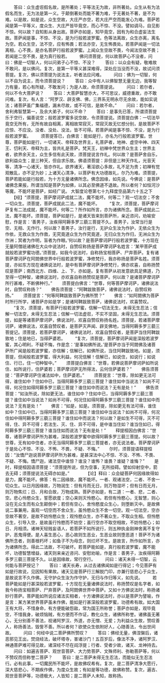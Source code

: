 <!-- { "loadSidebar": true } -->
　　答曰：众生虚诳假名故，是所著处；平等法无为故，非所著处。众生从有为法假名而生，无为法是第一义。于颠倒著处而能不著为难，于无著处不著，是不为难。以是故，如是说，众生空故，大庄严亦空，若大庄严空而能发心为难。菩萨若闻是第一平等义，度众生、大庄严皆毕竟空，而心不惊、不没。譬如调马，自见影不惊。何以故？自知影从身出故。菩萨亦如是，知毕竟空，因有为和合虚妄法生故。菩萨闻是事，不惊、不没，是为行般若波罗蜜。色等法离故，众生亦离，离名为空。若众生空，法不空，应有怖畏；若法亦空，无生怖畏处。若菩萨闻是一切法离相，心不畏，是亦名菩萨行般若波罗蜜。上闻众生空故不畏，今闻法空故不畏；若闻是二空不畏，是为真行般若。
　　佛问须菩提，何以故菩萨心不没者，问曰：佛是一切智人，何以问弟子心不惊、不没？
　　答曰：以众会有疑，敬难故不敢问，是以佛问。复次，是第一平等义甚深难得，深处应当没而不没，故试问须菩提。复次，佛以须菩提为说法主，听者法应问难。
　　问曰：佛为一切智，何以不自为说主，而令须菩提说？
　　答曰：众中有人以佛智慧无量无边，我等智力有量，若心有所疑，不敢发问；为是人故，命须菩提说。
　　问曰：若尔者，何以不令大菩萨说？
　　答曰：大菩萨智慧亦大，不可思议，威德重故，亦不敢问难。复次，有人言：“阿罗汉、辟支佛、佛，三界系无明永尽无余故，能如实说法；诸菩萨虽广集福德，漏未尽故，或不可信，是故不命。”
　　问曰：若尔者，舍利弗智慧第一，及余大弟子，何以不命？
　　答曰：是事先已答，所谓须菩提乐于空行，偏善说空；般若波罗蜜多说空故，令须菩提说。须菩提白佛：一切法毕竟空无所有，无所有故自相离，离相故常寂灭，常寂灭故无忆想分别，是故菩萨不应惊、不应没。没者、没处、没法，皆不可得。若菩萨闻是事不惊、不没，是为行般若波罗蜜。
　　须菩提答已，白佛言：能如是行，亦名为行般若波罗蜜。世尊，菩萨能如是行，一切诸天、帝释及世界主，礼菩萨者，地神、虚空中神、四天王、忉利天、帝释为主，皆共礼是菩萨。梵天王，初禅中梵世界众生主；世界主者，欲界余天主，众生多信有此天故，须菩提说言作礼。何以故？是菩萨舍自乐，欲利益众生；是三种天，但自求乐故。佛语须菩提：非但是三种天作礼，光音天等，清净一心诸天，皆亦作礼。欲界诸天，著淫欲心多故，礼不足为贵；初禅有觉观散乱，亦不足为妙；上诸天心清净，以菩萨有大功德故礼，尔乃为难。须菩提，菩萨若能如是行般若，为十方无量诸佛所念。佛念因缘，如先说。今佛说：是菩萨诸佛念果报，所谓当知是菩萨为如佛，以其必至佛道不退故。所以者何？如恒河沙等魔，不能坏是菩萨，如经广说。
大智度论卷第七十九释度空品第六十五之下
　　【经】“须菩提，菩萨摩诃萨成就二法，魔不能坏。何等二？观一切法空；不舍一切众生。须菩提，菩萨成就此二法，魔不能坏。
　　“复次，须菩提，菩萨摩诃萨复有二法成就，魔不能坏。何等二？所作如所言，亦为诸佛所念。菩萨成就此二法，魔不能坏。须菩提，菩萨如是行，是诸天皆来到菩萨所，亲近咨问，劝喻安慰，作是言：‘善男子，汝疾得阿耨多罗三藐三菩提不久。善男子，汝常当行是空、无相、无作行。何以故？善男子，汝行是行，无护众生汝为作护，无依众生为作依，无救众生为作救，无究竟道众生为作究竟道，无归众生为作归，无洲众生为作洲；冥者为作明，盲者为作眼。’何以故？是菩萨摩诃萨行般若波罗蜜，十方现在无量阿僧祇诸佛在大众中说法时，自赞叹称扬是菩萨摩诃萨名姓言：‘某甲菩萨成就般若波罗蜜功德。’须菩提，如我今说法时，自称扬宝相菩萨、尸弃菩萨。复有诸菩萨摩诃萨在阿閦佛世界中行般若波罗蜜，净修梵行，我亦称扬是菩萨名姓。须菩提，亦如东方现在诸佛说法时，是中有菩萨摩诃萨净修梵行，佛亦欢喜，自称扬赞叹是菩萨；南西北方、四维、上、下，亦如是。复有菩萨从初发意欲具足佛道，乃至得一切种智，诸佛说法时，亦欢喜自称扬赞叹是菩萨。何以故？是诸菩萨摩诃萨所行甚难，不断佛种行。”
　　须菩提白佛言：“世尊，何等菩萨摩诃萨，诸佛说法时，自赞叹称扬？”
　　佛告须菩提：“阿鞞跋致菩萨，诸佛说法时，自赞叹称扬。”
　　须菩提言：“何等阿鞞跋致菩萨为佛所赞？”
　　佛言：“如阿閦佛为菩萨时所行所学，诸菩萨亦如是学；是诸阿鞞跋致菩萨，诸佛说法时，欢喜赞叹。
　　“复次，须菩提，有菩萨行般若波罗蜜，信解一切法无生，未得无生忍法；信解一切法空，未得无生忍法；信解一切法虚诳，不实不坚固，未得无生忍法。须菩提，如是等诸菩萨摩诃萨，佛说法时，欢喜自赞叹称扬名姓。须菩提，若诸菩萨摩诃萨，诸佛说法，欢喜自赞叹者，是菩萨灭声闻、辟支佛地，当得阿耨多罗三藐三菩提记。须菩提，若菩萨摩诃萨，诸佛说法时，欢喜自赞叹者，是菩萨当住阿鞞跋致地；住是地已，当得萨婆若。
　　“复次，须菩提，菩萨摩诃萨闻是深般若波罗蜜，其心明利，不疑不悔，作是念：‘是事如佛所说。’是菩萨亦当于阿閦佛及诸菩萨所广闻是般若波罗蜜，亦信解；信解已，如佛所说，当住阿鞞跋致地。如是，须菩提，但闻般若波罗蜜，得大利益，何况信解！信解已，如说住，如说行；如说住、行已，住一切种智中。”
　　须菩提白佛言：“世尊，若佛说菩萨摩诃萨如所说住、如所说行，住萨婆若；菩萨摩诃萨无所得法，云何住萨婆若？”
　　佛告须菩提：“菩萨摩诃萨住诸法如中，住萨婆若。”
　　须菩提言：“世尊，除如更无法可得，谁住如中？住如中已，当得阿耨多罗三藐三菩提？谁住如中当说法？如尚不可得，何况住如得阿耨多罗三藐三菩提？谁住如中而说法？无有是处！”
　　佛告须菩提：“如汝所说，除如更无法，谁住如中？住如中已，当得阿耨多罗三藐三菩提？谁住如中当说法？如尚不可得，何况住如得阿耨多罗三藐三菩提？谁住如中而说法？无有是处！”
　　佛言：“如是，如是。须菩提，除如更无有法可得，谁住如中？住如中已，当得阿耨多罗三藐三菩提？谁住如中当说法？如尚不可得，何况住如中得阿耨多罗三藐三菩提？谁住如中而说法？何以故？是如生不可得，灭不可得，住、异不可得；若法生、灭、住、异不可得，是中谁当住如？谁当住如已，得阿耨多罗三藐三菩提？谁当住如而说法？无有是处！”
　　释提桓因白佛言：“世尊，诸菩萨摩诃萨所为甚难，深般若波罗蜜中欲得阿耨多罗三藐三菩提。何以故？世尊，无有如中住者，亦无当得阿耨多罗三藐三菩提者，亦无说法者。菩萨摩诃萨于是处心不惊、不没、不怖、不畏，不疑、不悔。”
　　尔时，须菩提语释提桓因：“汝憍尸迦说菩萨摩诃萨所为甚难，是甚深法中心不惊、不没、不怖、不畏、不疑、不悔。憍尸迦，诸法空中谁惊？谁没？谁怖？谁畏？谁疑？谁悔？”
　　是时，释提桓因语须菩提：“须菩提所说，但为空事，无所挂碍。譬如仰射空中，箭去无碍；须菩提说法无碍亦如是。”　　
　　【论】释曰：众会疑菩萨何因缘故得如是力，魔不能坏。佛答：有二因缘故，魔不能坏。一者、观诸法空，二者、不舍一切众生。以日月因缘故，万物润生：但有月而无日，则万物湿坏；但有日而无月，则万物焦烂；日、月和合故，万物成熟。菩萨亦如是，有二道：一者、悲，二者、空。悲心怜愍众生，誓愿欲度；空心来则灭怜愍心。若但有怜愍心，无智慧，则心没在无众生而有众生颠倒中；若但有空心，舍怜愍度众生心，则堕断灭中。是故佛说二事兼用，虽观一切空而不舍众生，虽怜愍众生不舍一切空。观一切法空，空亦空故不著空，是故不妨怜愍众生；观怜愍众生，亦不著众生，不取众生相。但怜愍众生，引导入空，是故虽行怜愍而不妨空；虽行空亦不取空相故，不妨怜愍心；如日、月相须。诸神天轻贱妄语人，若菩萨不如所说行，则五种执金刚神舍离不复守护，恶鬼得便。是人喜生恶心，恶心故则生恶业，生恶业故则堕恶道！菩萨不为诸佛所念者，则善根朽坏；如鱼子不为母念，则烂坏不生。是故言，所作如所言，亦为诸佛所念。得此二法故，不可破坏。若菩萨能如是，真行般若波罗蜜，魔不能坏，功德智慧增益，诸天则来亲近咨问、安慰劝喻，作是言：善男子，汝疾得阿耨多罗三藐三菩提不久。以是因缘故，常行空行。
　　问曰：诸天未得一切智，云何能与菩萨授记？
　　答曰：诸天长寿，从过去诸佛闻如是行得记；今见菩萨有如是行故说，见因知有果故。诸天见是菩萨行三解脱门印，亦兼行慈悲心于众生，是故说言不久作佛。无守护众生汝为作守护，无归与作归等义，如先说。
　　若菩萨能如是行甚深般若波罗蜜，十方现在无量诸佛说法时，称扬赞叹是名字者，如我今称扬宝相菩萨、尸弃菩萨，及阿閦佛世界中菩萨。又如十方佛说法时，称扬诸妙行菩萨。菩萨能如所说应诸法实相者，十方诸佛说法时，亦以是菩萨为譬喻，作是言：某方某世界菩萨虽未作佛，能如是行甚深般若波罗蜜，功德希有故。如大国王有大将，不惜身命，有方便能破怨敌，常为国王所称誉；菩萨亦如是，观毕竟空，不惜我身，破烦恼贼，有方便而不作证，教化众生，诸佛所称誉。诸佛虽无著心，无分别善不善法，视诸阿罗汉、外道，亦无憎、无爱；为利益众生故，赞叹善人，称扬善法，毁訾不善。所以者何？欲使众生依附好人，心随善法，令出世间故。
　　问曰：何经中说二菩萨佛所赞叹？
　　答曰：佛经无量，佛涅槃后，诸恶邪见王出，焚烧经法，破坏塔寺，害诸沙门！五百岁后，像法不净，诸阿罗汉、神通菩萨难可得见故，诸深经不尽在阎浮提；行者、受者少故，诸天、龙神持去。
　　问曰：如遍吉菩萨、观世音菩萨、大力势菩萨、文殊师利、弥勒菩萨等，何以不赞叹而但称誉二菩萨？
　　答曰：是二菩萨未得无生忍法，而能似无生忍法行。必有此事，一切魔民所不能坏，是故佛叹希有。复次，是二菩萨清净大愿行，深大慈悲心，不期疾作佛，为度众生故；有如是等功德，故佛称赞。复次，遍吉、观世音菩萨等，功德极大，人皆知；是二菩萨人未知，故称扬。
